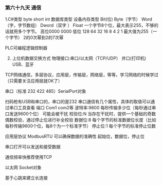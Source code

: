 ﻿### 第六十九天 通信

 1.C#类型  byte short int
   数据库类型
   设备内存类型 Bit(位) Byte（字节） Word（字，字节数组） Dword（双字 ） Float
   一个字节8个位，最大表示255，不够的话就用多个字节。 
   高位0000 0000 低位
   128 64 32 16   8 4 2 1
   最大值为255（一个字节）
   2的0次幂到2的7次幂

   PLC可编程逻辑控制器

   2. 上位机数据交换方式
   物理接口:串口/以太网（TCP/UDP）   并口(打印机) USB、蓝牙

   TCP网络通信，多层协议，应用层，传输层，网络层，等等，学习网络的时候学过（只需要关注应用层就OK了）

   串口（标准 232 422 485）SerialPort对象

   扫码枪有USB和串口的，串口的是232
   串口通信有几个属性，具体的取值可以通过串口工具查看
   端口 Com1 com2等
   波特率:9600 每秒传输多少位（每秒通过串口发送9600个位） 可能会被干扰
   校验位:N     当存在干扰时，提供一个基础的奇数偶数校验，通过停止位进行补全校验
   数据位:8    每个字节的标准数据位长度（比如每秒传输9600个位，每8个为一个标准字节）
   停止位:1    每个字节的标准停止位数

   应用层协议 ModbusRTU 可以确保数据的准确性  起始位，数据位，停止位 
   
   串口打开可以发送和接受数据

   通信频率快推荐使用TCP 



   以太网 Socket对象 

   基于心跳来建立长连接